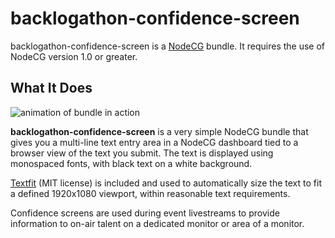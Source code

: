 # backlogathon-confidence-screen

backlogathon-confidence-screen is a [NodeCG](http://github.com/nodecg/nodecg) bundle. It requires the use of NodeCG version 1.0 or greater.

## What It Does

![animation of bundle in action](https://ryanmarkel.com/wp-content/uploads/2019/01/backlogathon-confidence-screen.gif)

**backlogathon-confidence-screen** is a very simple NodeCG bundle that gives you a multi-line text entry area in a NodeCG dashboard tied to a browser view of the text you submit. The text is displayed using monospaced fonts, with black text on a white background.

[Textfit](https://github.com/STRML/textFit) (MIT license) is included and used to automatically size the text to fit a defined 1920x1080 viewport, within reasonable text requirements.

Confidence screens are used during event livestreams to provide information to on-air talent on a dedicated monitor or area of a monitor.